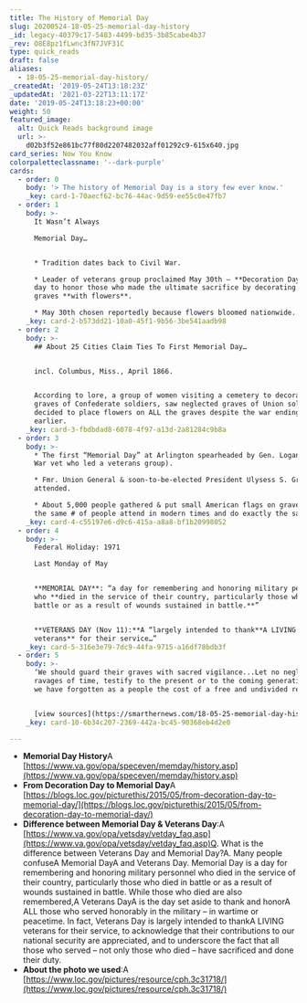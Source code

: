 ```yaml
---
title: The History of Memorial Day
slug: 20200524-18-05-25-memorial-day-history
_id: legacy-40379c17-5483-4499-bd35-3b85cabe4b37
_rev: O8E8pz1fLwnc3fN7JVF31C
type: quick_reads
draft: false
aliases:
  - 18-05-25-memorial-day-history/
_createdAt: '2019-05-24T13:18:23Z'
_updatedAt: '2021-03-22T13:11:17Z'
date: '2019-05-24T13:18:23+00:00'
weight: 50
featured_image:
  alt: Quick Reads background image
  url: >-
    d02b3f52e861bc77f80d2207482032aff01292c9-615x640.jpg
card_series: Now You Know
colorpaletteclassname: '--dark-purple'
cards:
  - order: 0
    body: '> The history of Memorial Day is a story few ever know.'
    _key: card-1-70aecf62-bc76-44ac-9d59-ee55c0e47fb7
  - order: 1
    body: >-
      It Wasn’t Always  

      Memorial Day…


      * Tradition dates back to Civil War.

      * Leader of veterans group proclaimed May 30th – **Decoration Day** – a
      day to honor those who made the ultimate sacrifice by decorating soldiers’
      graves **with flowers**.

      * May 30th chosen reportedly because flowers bloomed nationwide.
    _key: card-2-b573dd21-10a0-45f1-9b56-3be541aadb98
  - order: 2
    body: >-
      ## About 25 Cities Claim Ties To First Memorial Day…


      incl. Columbus, Miss., April 1866.


      According to lore, a group of women visiting a cemetery to decorate the
      graves of Confederate soldiers, saw neglected graves of Union soldiers and
      decided to place flowers on ALL the graves despite the war ending a year
      earlier.
    _key: card-3-fbdbdad8-6078-4f97-a13d-2a81284c9b8a
  - order: 3
    body: >-
      * The first “Memorial Day” at Arlington spearheaded by Gen. Logan (Civil
      War vet who led a veterans group).

      * Fmr. Union General & soon-to-be-elected President Ulysess S. Grant
      attended.

      * About 5,000 people gathered & put small American flags on graves ~ About
      the same # of people attend in modern times and do exactly the same thing.
    _key: card-4-c55197e6-d9c6-415a-a8a8-bf1b20998052
  - order: 4
    body: >-
      Federal Holiday: 1971  

      Last Monday of May


      **MEMORIAL DAY**: “a day for remembering and honoring military personnel
      who **died in the service of their country, particularly those who died in
      battle or as a result of wounds sustained in battle.**”


      **VETERANS DAY (Nov 11):**A “largely intended to thank**A LIVING
      veterans** for their service…”
    _key: card-5-316e3e79-7dc9-44fa-9715-a16df78bdb3f
  - order: 5
    body: >-
      ‘We should guard their graves with sacred vigilance...Let no neglect, no
      ravages of time, testify to the present or to the coming generations that
      we have forgotten as a people the cost of a free and undivided republic.’


      [view sources](https://smarthernews.com/18-05-25-memorial-day-history/)
    _key: card-10-6b34c207-2369-442a-bc45-90368eb4d2e0

---
```

* **Memorial Day History**A [https://www.va.gov/opa/speceven/memday/history.asp](https://www.va.gov/opa/speceven/memday/history.asp)
* **From Decoration Day to Memorial Day**A [https://blogs.loc.gov/picturethis/2015/05/from-decoration-day-to-memorial-day/](https://blogs.loc.gov/picturethis/2015/05/from-decoration-day-to-memorial-day/)
* **Difference between Memorial Day & Veterans Day**:A [https://www.va.gov/opa/vetsday/vetday_faq.asp](https://www.va.gov/opa/vetsday/vetday_faq.asp)Q. What is the difference between Veterans Day and Memorial Day?A. Many people confuseA Memorial DayA and Veterans Day. Memorial Day is a day for remembering and honoring military personnel who died in the service of their country, particularly those who died in battle or as a result of wounds sustained in battle. While those who died are also remembered,A Veterans DayA is the day set aside to thank and honorA ALL those who served honorably in the military – in wartime or peacetime. In fact, Veterans Day is largely intended to thankA LIVING veterans for their service, to acknowledge that their contributions to our national security are appreciated, and to underscore the fact that all those who served – not only those who died – have sacrificed and done their duty.
* **About the photo we used**:A [https://www.loc.gov/pictures/resource/cph.3c31718/](https://www.loc.gov/pictures/resource/cph.3c31718/)
